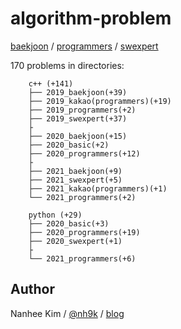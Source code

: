 # algorithm-problem

[baekjoon](https://www.acmicpc.net/) / [programmers](https://programmers.co.kr/learn/challenges) / [swexpert](https://swexpertacademy.com/main/main.do)
  
  
170 problems in directories:

		c++ (+141)
		├── 2019_baekjoon(+39)
		├── 2019_kakao(programmers)(+19)
		├── 2019_programmers(+2)
		├── 2019_swexpert(+37)
		├
		├── 2020_baekjoon(+15)
		├── 2020_basic(+2)
		├── 2020_programmers(+12)
		├
		├── 2021_baekjoon(+9)
		├── 2021_swexpert(+5)
		├── 2021_kakao(programmers)(+1)
		└── 2021_programmers(+2)

		python (+29)
		├── 2020_basic(+3)
		├── 2020_programmers(+19)
		├── 2020_swexpert(+1)
		├
		└── 2021_programmers(+6)

## Author
Nanhee Kim / [@nh9k](https://github.com/nh9k) / [blog](https://blog.naver.com/kimnanhee97)
